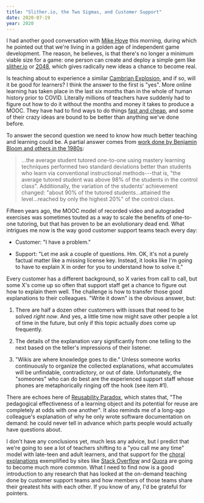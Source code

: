 ```yaml
---
title: "Slither.io, the Two Sigmas, and Customer Support"
date: 2020-07-19
year: 2020
---
```


I had another good conversation with [Mike Hoye](http://exple.tive.org/blarg/) this morning,
during which he pointed out that we're living in a golden age of independent game development.
The reason,
he believes,
is that there's no longer a minimum viable size for a game:
one person can create and deploy a simple gem like [slither.io](http://slither.io/) or [2048](https://play2048.co/),
which gives radically new ideas a chance to become real.

Is teaching about to experience a similar [Cambrian Explosion](https://en.wikipedia.org/wiki/Cambrian_explosion),
and if so,
will it be good for learners?
I think the answer to the first is "yes".
More online learning has taken place in the last six months than in the whole of human history prior to COVID.
Literally millions of teachers have suddenly had to figure out how to do it
without the months and money it takes to produce a MOOC.
They have had to find ways to do things [fast and cheap](https://www.wiley.com/en-ca/Small+Teaching%3A+Everyday+Lessons+from+the+Science+of+Learning-p-9781118944493),
and some of their crazy ideas are bound to be better than anything we've done before.

To answer the second question we need to know how much better teaching and learning could be.
A partial answer comes from [work done by Benjamin Bloom and others in the 1980s](https://en.wikipedia.org/wiki/Bloom%27s_2_sigma_problem):

> ...the average student tutored one-to-one using mastery learning techniques
> performed two standard deviations better than students who learn via conventional instructional methods---that is,
> "the average tutored student was above 98% of the students in the control class".
> Additionally, the variation of the students' achievement changed:
> "about 90% of the tutored students...attained the level...reached by only the highest 20%" of the control class.

Fifteen years ago,
the MOOC model of recorded video and autograded exercises was sometimes touted as
a way to scale the benefits of one-to-one tutoring,
but that has proven to be an evolutionary dead end.
What intrigues me now is the way good customer support teams teach every day:

-   Customer: "I have a problem."

-   Support: "Let me ask a couple of questions. Hm.
    OK, it's not a purely factual matter like a missing license key.
    Instead, it looks like I'm going to have to explain X
    in order for you to understand how to solve it."

Every customer has a different background,
so X varies from call to call,
but some X's come up so often that support staff get a chance to figure out
how to explain them well.
The challenge is how to transfer those good explanations to their colleagues.
"Write it down" is the obvious answer,
but:

1.  There are half a dozen other customers with issues that need to be solved *right now*.
    And yes,
    a little time now might save other people a lot of time in the future,
    but only if this topic actually *does* come up frequently.

2.  The details of the explanation vary significantly from one telling to the next
    based on the teller's impressions of their listener.

3.  "Wikis are where knowledge goes to die."
    Unless someone works continuously to organize the collected explanations,
    what accumulates will be unfindable, contradictory, or out of date.
    Unfortunately,
    the "someones" who can do best are the experienced support staff
    whose phones are metaphorically ringing off the hook
    (see item #1).

There are echoes here of [Reusability Paradox](https://opencontent.org/blog/archives/3854),
which states that,
"The pedagogical effectiveness of a learning object
and its potential for reuse
are completely at odds with one another".
It also reminds me of a long-ago colleague's explanation
of why he only wrote software documentation on demand:
he could never tell in advance which parts people would actually have questions about.

I don't have any conclusions yet,
much less any advice,
but I predict that we're going to see a lot of teachers shifting to a "you call me any time" model
with late-teen and adult learners,
and that support for the [choral explanations](https://hapgood.us/2016/05/13/choral-explanations/)
exemplified by sites like [Stack Overflow](https://stackoverflow.com/) and [Quora](https://www.quora.com/)
are going to become much more common.
What I need to find now is a good introduction to any research that has looked at
the on-demand teaching done by customer support teams
and how members of those teams share their greatest hits with each other.
If you know of any,
I'd be grateful for pointers.
